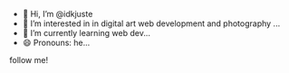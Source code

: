 - 👋 Hi, I’m @idkjuste
- 👀 I’m interested in in digital art web development and photography ...
- 🌱 I’m currently learning web dev...
- 😄 Pronouns: he...

follow me!
